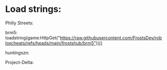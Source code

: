 # Load strings:
 Philly Streets:


 brm5: loadstring(game:HttpGet("https://raw.githubusercontent.com/FrostsDev/robloxcheats/refs/heads/main/frostshub/brm5"))()

 huntingszn:


 Project-Delta: 
